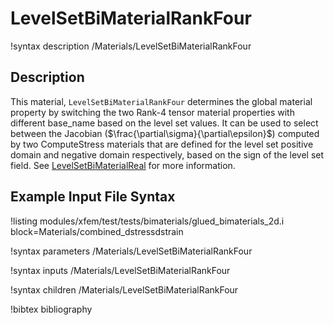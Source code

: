 # LevelSetBiMaterialRankFour

!syntax description /Materials/LevelSetBiMaterialRankFour

## Description

This material, `LevelSetBiMaterialRankFour` determines the global material property by switching the two Rank-4 tensor material properties with different base_name based on the level set values. It can be used to select between the Jacobian ($\frac{\partial\sigma}{\partial\epsilon}$) computed by two ComputeStress materials that are defined for the level set positive domain and negative domain respectively, based on the sign of the level set field. See [LevelSetBiMaterialReal](LevelSetBiMaterialReal.md) for more information.

## Example Input File Syntax

!listing modules/xfem/test/tests/bimaterials/glued_bimaterials_2d.i block=Materials/combined_dstressdstrain

!syntax parameters /Materials/LevelSetBiMaterialRankFour

!syntax inputs /Materials/LevelSetBiMaterialRankFour

!syntax children /Materials/LevelSetBiMaterialRankFour

!bibtex bibliography
